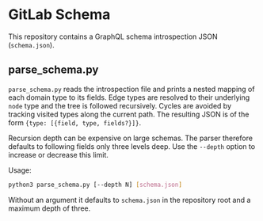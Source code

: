 # GitLab Schema

This repository contains a GraphQL schema introspection JSON (`schema.json`).

## parse_schema.py

`parse_schema.py` reads the introspection file and prints a nested mapping of
each domain type to its fields. Edge types are resolved to their underlying
`node` type and the tree is followed recursively. Cycles are avoided by
tracking visited types along the current path. The resulting JSON is of the
form `{type: [{field, type, fields?}]}`.

Recursion depth can be expensive on large schemas. The parser therefore
defaults to following fields only three levels deep. Use the `--depth` option to
increase or decrease this limit.

Usage:

```bash
python3 parse_schema.py [--depth N] [schema.json]
```

Without an argument it defaults to `schema.json` in the repository root and a
maximum depth of three.
